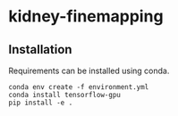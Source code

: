 # kidney-finemapping


## Installation
Requirements can be installed using conda.

```
conda env create -f environment.yml
conda install tensorflow-gpu
pip install -e .
```

